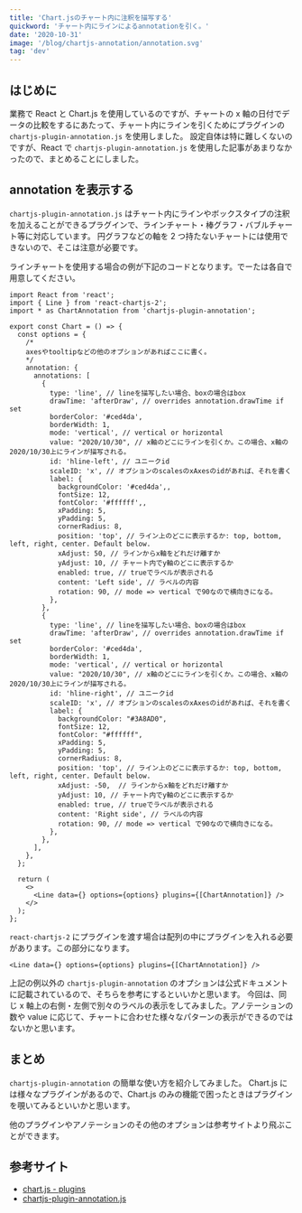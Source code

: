 ```yaml
---
title: 'Chart.jsのチャート内に注釈を描写する'
quickword: 'チャート内にラインによるannotationを引く。'
date: '2020-10-31'
image: '/blog/chartjs-annotation/annotation.svg'
tag: 'dev'
---
```


## はじめに

業務で React と Chart.js を使用しているのですが、チャートの x 軸の日付でデータの比較をするにあたって、チャート内にラインを引くためにプラグインの `chartjs-plugin-annotation.js` を使用しました。
設定自体は特に難しくないのですが、React で `chartjs-plugin-annotation.js` を使用した記事があまりなかったので、まとめることにしました。

## annotation を表示する

`chartjs-plugin-annotation.js` はチャート内にラインやボックスタイプの注釈を加えることができるプラグインで、ラインチャート・棒グラフ・バブルチャート等に対応しています。
円グラフなどの軸を 2 つ持たないチャートには使用できないので、そこは注意が必要です。

ラインチャートを使用する場合の例が下記のコードとなります。でーたは各自で用意してください。

```tsx
import React from 'react';
import { Line } from 'react-chartjs-2';
import * as ChartAnnotation from 'chartjs-plugin-annotation';

export const Chart = () => {
  const options = {
    /*
    axesやtooltipなどの他のオプションがあればここに書く。
    */
    annotation: {
      annotations: [
        {
          type: 'line', // lineを描写したい場合、boxの場合はbox
          drawTime: 'afterDraw', // overrides annotation.drawTime if set
          borderColor: '#ced4da',
          borderWidth: 1,
          mode: 'vertical', // vertical or horizontal
          value: "2020/10/30", // x軸のどこにラインを引くか。この場合、x軸の2020/10/30上にラインが描写される。
          id: 'hline-left', // ユニークid
          scaleID: 'x', // オプションのscalesのxAxesのidがあれば、それを書く
          label: {
            backgroundColor: '#ced4da',,
            fontSize: 12,
            fontColor: '#ffffff',,
            xPadding: 5,
            yPadding: 5,
            cornerRadius: 8,
            position: 'top', // ライン上のどこに表示するか: top, bottom, left, right, center. Default below.
            xAdjust: 50, // ラインからx軸をどれだけ離すか
            yAdjust: 10, // チャート内でy軸のどこに表示するか
            enabled: true, // trueでラベルが表示される
            content: 'Left side', // ラベルの内容
            rotation: 90, // mode => vertical で90なので横向きになる。
          },
        },
        {
          type: 'line', // lineを描写したい場合、boxの場合はbox
          drawTime: 'afterDraw', // overrides annotation.drawTime if set
          borderColor: '#ced4da',
          borderWidth: 1,
          mode: 'vertical', // vertical or horizontal
          value: "2020/10/30", // x軸のどこにラインを引くか。この場合、x軸の2020/10/30上にラインが描写される。
          id: 'hline-right', // ユニークid
          scaleID: 'x', // オプションのscalesのxAxesのidがあれば、それを書く
          label: {
            backgroundColor: "#3A8AD0",
            fontSize: 12,
            fontColor: "#ffffff",
            xPadding: 5,
            yPadding: 5,
            cornerRadius: 8,
            position: 'top', // ライン上のどこに表示するか: top, bottom, left, right, center. Default below.
            xAdjust: -50,  // ラインからx軸をどれだけ離すか
            yAdjust: 10, // チャート内でy軸のどこに表示するか
            enabled: true, // trueでラベルが表示される
            content: 'Right side', // ラベルの内容
            rotation: 90, // mode => vertical で90なので横向きになる。
          },
        },
      ],
    },
  };

  return (
    <>
      <Line data={} options={options} plugins={[ChartAnnotation]} />
    </>
  );
};
```

`react-chartjs-2` にプラグインを渡す場合は配列の中にプラグインを入れる必要があります。この部分になります。

```tsx
<Line data={} options={options} plugins={[ChartAnnotation]} />
```

上記の例以外の `chartjs-plugin-annotation` のオプションは公式ドキュメントに記載されているので、そちらを参考にするといいかと思います。
今回は、同じ x 軸上の右側・左側で別々のラベルの表示をしてみました。アノテーションの数や value に応じて、チャートに合わせた様々なパターンの表示ができるのではないかと思います。

## まとめ

`chartjs-plugin-annotation` の簡単な使い方を紹介してみました。
Chart.js には様々なプラグインがあるので、Chart.js のみの機能で困ったときはプラグインを覗いてみるといいかと思います。

他のプラグインやアノテーションのその他のオプションは参考サイトより飛ぶことができます。

## 参考サイト

- [chart.js - plugins](https://github.com/chartjs/awesome#plugins)
- [chartjs-plugin-annotation.js](https://github.com/chartjs/chartjs-plugin-annotation)
